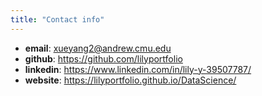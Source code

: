 ```yaml
---
title: "Contact info"
---
```


- **email**: xueyang2@andrew.cmu.edu  
- **github**: https://github.com/lilyportfolio
- **linkedin**: https://www.linkedin.com/in/lily-y-39507787/
- **website**: https://lilyportfolio.github.io/DataScience/

